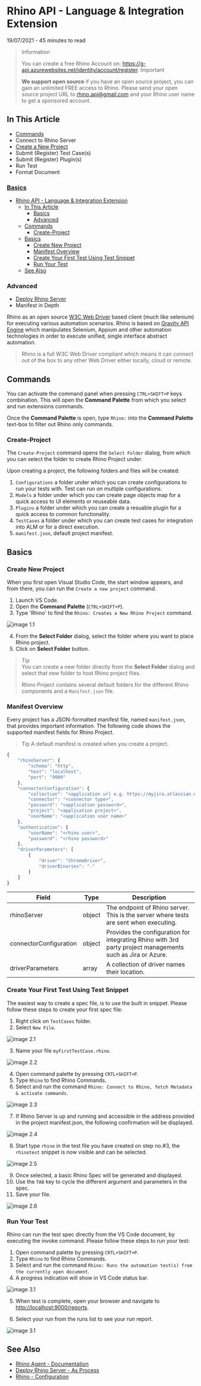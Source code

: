 # Rhino API - Language & Integration Extension

19/07/2021 - 45 minutes to read

> Information
>
> You can create a free Rhino Account on: https://g-api.azurewebsites.net/identity/account/register.
> Important
>
> **We support open source** if you have an open source project, you can gain an unlimited FREE access to Rhino.
> Please send your open source project URL to rhino.api@gmail.com and your Rhino user name to get a sponsored account.

## In This Article

* [Commands](#commands)
* Connect to Rhino Server
* [Create a New Project](#create-project)
* Submit (Register) Test Case(s)
* Submit (Register) Plugin(s)
* Run Test
* Format Document

### [Basics](#basics)

- [Rhino API - Language & Integration Extension](#rhino-api---language--integration-extension)
  - [In This Article](#in-this-article)
    - [Basics](#basics)
    - [Advanced](#advanced)
  - [Commands](#commands)
    - [Create-Project](#create-project)
  - [Basics](#basics-1)
    - [Create New Project](#create-new-project)
    - [Manifest Overview](#manifest-overview)
    - [Create Your First Test Using Test Snippet](#create-your-first-test-using-test-snippet)
    - [Run Your Test](#run-your-test)
  - [See Also](#see-also)

### Advanced

* [Deploy Rhino Server](https://github.com/savanna-projects/rhino-agent/blob/master/docs/pages/GettingStarted/Deployment.md)
* Manifest in Depth

Rhino as an open source [W3C Web Driver](https://www.w3.org/TR/webdriver/) based client (much like selenium) for executing various automation scenarios. Rhino is based on [Gravity API Engine](https://github.com/gravity-api) which manipulates Selenium, Appium and other automation technologies in order to execute unified, single interface abstract automation.  

> Rhino is a full W3C Web Driver compliant which means it can connect out of the box to any other Web Driver either locally, cloud or remote.

## Commands

You can activate the command panel when pressing `CTRL+SHIFT+P` keys combination. This will open the **Command Palette** from which you select and run extensions commands.  

Once the **Command Palette** is open, type `Rhino:` into the **Command Palette** text-box to filter out Rhino only commands.

### Create-Project

The `Create-Project` command opens the `Select Folder` dialog, from which you can select the folder to create Rhino Project under.  

Upon creating a project, the following folders and files will be created:
1. `Configurations` a folder under which you can create configurations to run your tests with. Test can run on multiple configurations.
2. `Models` a folder under which you can create page objects map for a quick access to UI elements or reuseable data.
3. `Plugins` a folder under which you can create a resuable plugin for a quick access to common functionality.
4. `TestCases` a folder under which you can create test cases for integration into ALM or for a direct execution.
5. `manifest.json`, default project manifest.

## Basics

### Create New Project

When you first open Visual Studio Code, the start window appears, and from there, you can run the ```Create a new project``` command.  

1. Launch VS Code.
2. Open the **Command Palette** (`CTRL+SHIFT+P`).
3. Type 'Rhino' to find the ```Rhino: Creates a New Rhino Project``` command.  

![image 1.1](https://raw.githubusercontent.com/savanna-projects/rhino-vscode-extension/master/images/create_new_project_1.png "Command Palette")  

4. From the **Select Folder** dialog, select the folder where you want to place Rhino project.
5. Click on **Select Folder** button.  

> Tip  
> You can create a new folder directly from the **Select Folder** dialog and select that new folder to host Rhino project files.
>
> Rhino Project contains several default folders for the different Rhino components and a ```Manifest.json``` file.

### Manifest Overview

Every project has a JSON-formatted manifest file, named ```manifest.json```, that provides important information. The following code shows the supported manifest fields for Rhino Project.

> Tip
> A default manifest is created when you create a project.

```js
{
    "rhinoServer": {
        "schema": "http",
        "host": "localhost",
        "port": "9000"
    },
    "connectorConfiguration": {
        "collection": "<application url e.g. https://myjira.atlassian.net>",
        "connector": "<connector type>",
        "password": "<application password>",
        "project": "<application project>",
        "userName": "<application user name>"
    },
    "authentication": {
        "userName": "<rhino user>",
        "password": "<rhino password>"
    },
    "driverParameters": [
        {
            "driver": "ChromeDriver",
            "driverBinaries": "."
        }
    ]
}
```

|Field                 |Type  |Description                                                                                               |
|----------------------|------|----------------------------------------------------------------------------------------------------------|
|rhinoServer           |object|The endpoint of Rhino server. This is the server where tests are sent when executing.                     |
|connectorConfiguration|object|Provides the configuration for integrating Rhino with 3rd party project managements such as Jira or Azure.|
|driverParameters      |array |A collection of driver names their location.                                                              |

### Create Your First Test Using Test Snippet

The easiest way to create a spec file, is to use the built in snippet. Please follow these steps to create your first spec file:  

1. Right click on ```TestCases``` folder.
2. Select ```New File```.  

![image 2.1](https://raw.githubusercontent.com/savanna-projects/rhino-vscode-extension/master/images/create_test_1.png "Context Menu")  

3. Name your file ```myFirstTestCase.rhino```.  

![image 2.2](https://raw.githubusercontent.com/savanna-projects/rhino-vscode-extension/master/images/create_test_2.png "Rhino Spec File")  

4. Open command palette by pressing ```CRTL+SHIFT+P```.
5. Type ```Rhino``` to find Rhino Commands.
6. Select and run the command ```Rhino: Connect to Rhino, fetch Metadata & activate commands```.  

![image 2.3](https://raw.githubusercontent.com/savanna-projects/rhino-vscode-extension/master/images/create_test_3.png "Command Palette")

7. If Rhino Server is up and running and accessible in the address provided in the project manifest.json, the following confirmation will be displayed.  

![image 2.4](https://raw.githubusercontent.com/savanna-projects/rhino-vscode-extension/master/images/create_test_4.png "Connection Confirmation")  

8. Start type ```rhino``` in the test file you have created on step no.#3, the ```rhinotest``` snippet is now visible and can be selected.  

![image 2.5](https://raw.githubusercontent.com/savanna-projects/rhino-vscode-extension/master/images/create_test_5.png "Rhino Snippet")  

9. Once selected, a basic Rhino Spec will be generated and displayed.
10. Use the ```TAB``` key to cycle the different argument and parameters in the spec.
11. Save your file.  

![image 2.6](https://raw.githubusercontent.com/savanna-projects/rhino-vscode-extension/master/images/create_test_7.png "Rhino Snippet")

### Run Your Test

Rhino can run the test spec directly from the VS Code document, by executing the invoke command. Please follow these steps to run your test:  

1. Open command palette by pressing ```CRTL+SHIFT+P```.
2. Type ```Rhino``` to find Rhino Commands.
3. Select and run the command ```Rhino: Runs the automation test(s) from the currently open document```.
4. A progress indication will show in VS Code status bar.  

![image 3.1](https://raw.githubusercontent.com/savanna-projects/rhino-vscode-extension/master/images/run_test_1.png "Command Palette")  

5. When test is complete, open your browser and navigate to <http://localhost:9000/reports>.

6. Select your run from the runs list to see your run report.  

![image 3.1](https://raw.githubusercontent.com/savanna-projects/rhino-vscode-extension/master/images/run_test_2.png "Rhino Report")

## See Also

* [Rhino Agent - Documentation](https://github.com/savanna-projects/rhino-agent/blob/master/docs/pages/Home.md)
* [Deploy Rhino Server - As Process](https://github.com/savanna-projects/rhino-agent/blob/master/docs/pages/GettingStarted/Deployment.md)
* [Rhino - Configuration](https://github.com/savanna-projects/rhino-agent/blob/master/docs/pages/ApiReference/Configurations.md#get-configuration)